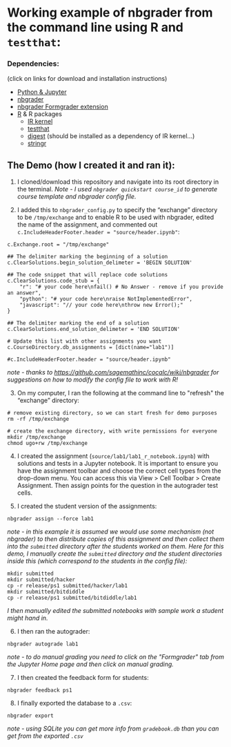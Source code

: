 # Working example of nbgrader from the command line using R and `testthat`:

### Dependencies:
(click on links for download and installation instructions)
- [Python & Jupyter](https://www.anaconda.com/download/)
- [nbgrader](http://nbgrader.readthedocs.io/en/stable/user_guide/installation.html)
- [nbgrader Formgrader extension](http://nbgrader.readthedocs.io/en/stable/user_guide/installation.html#installing-and-activating-extensions)
- [R](https://cran.r-project.org/) & R packages 
    - [IR kernel](https://irkernel.github.io/installation/)
    - [testthat](https://github.com/r-lib/testthat#installation)
    - [digest](https://github.com/eddelbuettel/digest) (should be installed as a dependency of IR kernel...)
    - [stringr](https://github.com/tidyverse/stringr)


## The Demo (how I created it and ran it):
1. I cloned/download this repository and navigate into its root directory in the terminal. *Note - I used `nbgrader quickstart course_id` to generate course template and nbgrader config file.*

2. I added this to `nbgrader_config.py` to specify the “exchange” directory to be `/tmp/exchange` and to enable R to be used with nbgrader, edited the name of the assignment, and commented out `c.IncludeHeaderFooter.header = "source/header.ipynb"`:
```
c.Exchange.root = "/tmp/exchange"

## The delimiter marking the beginning of a solution
c.ClearSolutions.begin_solution_delimeter = 'BEGIN SOLUTION'

## The code snippet that will replace code solutions
c.ClearSolutions.code_stub = {
    "r": "# your code here\nfail() # No Answer - remove if you provide an answer",
    "python": "# your code here\nraise NotImplementedError",
    "javascript": "// your code here\nthrow new Error();"
}

## The delimiter marking the end of a solution
c.ClearSolutions.end_solution_delimeter = 'END SOLUTION'

# Update this list with other assignments you want
c.CourseDirectory.db_assignments = [dict(name="lab1")]

#c.IncludeHeaderFooter.header = "source/header.ipynb"
```

*note - thanks to https://github.com/sagemathinc/cocalc/wiki/nbgrader for suggestions on how to modify the config file to work with R!*

3. On my computer, I ran the following at the command line to "refresh" the “exchange” directory:
```
# remove existing directory, so we can start fresh for demo purposes
rm -rf /tmp/exchange

# create the exchange directory, with write permissions for everyone
mkdir /tmp/exchange
chmod ugo+rw /tmp/exchange
```

4. I created the assignment (`source/lab1/lab1_r_notebook.ipynb`) with solutions and tests in a Jupyter notebook. It is important to ensure you have the assignment toolbar and choose the correct cell types from the drop-down menu. You can access this via View > Cell Toolbar > Create Assignment. Then assign points for the question in the autograder test cells.

5. I created the student version of the assignments:
```
nbgrader assign --force lab1
```

*note - in this example it is assumed we would use some mechanism (not nbgrader) to then distribute copies of this assignment and then collect them into the `submitted` directory after the students worked on them. Here for this demo, I manually create the `submitted` directory and the student directories inside this (which correspond to the students in the config file):*

```
mkdir submitted
mkdir submitted/hacker
cp -r release/ps1 submitted/hacker/lab1
mkdir submitted/bitdiddle
cp -r release/ps1 submitted/bitdiddle/lab1
```

*I then manually edited the submitted notebooks with sample work a student might hand in.*

6. I then ran the autograder:
```
nbgrader autograde lab1
```
*note - to do manual grading you need to click on the "Formgrader" tab from the Jupyter Home page and then click on manual grading.*

7. I then created the feedback form for students:
```
nbgrader feedback ps1
```

8. I finally exported the database to a `.csv`:
```
nbgrader export
```

*note - using SQLite you can get more info from `gradebook.db` than you can get from the exported `.csv`*
